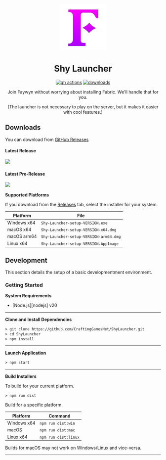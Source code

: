 <p align="center"><img src="./app/assets/images/SealCircle.png" width="150px" height="150px" alt="aventium softworks"></p>

<h1 align="center">Shy Launcher</h1>

[<p align="center"><img src="https://img.shields.io/github/actions/workflow/status/CraftingGamesNet/ShyLauncher/build.yml?branch=master&style=for-the-badge" alt="gh actions">](https://github.com/CraftingGamesNet/ShyLauncher/actions) [<img src="https://img.shields.io/github/downloads/CraftingGamesNet/ShyLauncher/total.svg?style=for-the-badge" alt="downloads">](https://github.com/CraftingGamesNet/ShyLauncher/releases)

<p align="center">Join Faywyn without worrying about installing Fabric. We'll handle that for you.</p>
<p align="center">(The launcher is not necessary to play on the server, but it makes it easier with cool features.)</p>

## Downloads

You can download from [GitHub Releases](https://github.com/CraftingGamesNet/ShyLauncher/releases)

#### Latest Release

[![](https://img.shields.io/github/release/CraftingGamesNet/ShyLauncher.svg?style=flat-square)](https://github.com/dscalzi/ShyLauncher/releases/latest)

#### Latest Pre-Release
[![](https://img.shields.io/github/release/CraftingGamesNet/ShyLauncher/all.svg?style=flat-square)](https://github.com/dscalzi/ShyLauncher/releases)

**Supported Platforms**

If you download from the [Releases](https://github.com/CraftingGamesNet/ShyLauncher/releases) tab, select the installer for your system.

| Platform | File |
| -------- | ---- |
| Windows x64 | `Shy-Launcher-setup-VERSION.exe` |
| macOS x64 | `Shy-Launcher-setup-VERSION-x64.dmg` | (not available)
| macOS arm64 | `Shy-Launcher-setup-VERSION-arm64.dmg` | (not available)
| Linux x64 | `Shy-Launcher-setup-VERSION.AppImage` | (not available)

## Development

This section details the setup of a basic developmentment environment.

### Getting Started

**System Requirements**

* [Node.js][nodejs] v20

---

**Clone and Install Dependencies**

```console
> git clone https://github.com/CraftingGamesNet/ShyLauncher.git
> cd ShyLauncher
> npm install
```

---

**Launch Application**

```console
> npm start
```

---

**Build Installers**

To build for your current platform.

```console
> npm run dist
```

Build for a specific platform.

| Platform    | Command              |
| ----------- | -------------------- |
| Windows x64 | `npm run dist:win`   |
| macOS       | `npm run dist:mac`   |
| Linux x64   | `npm run dist:linux` |

Builds for macOS may not work on Windows/Linux and vice-versa.

---
